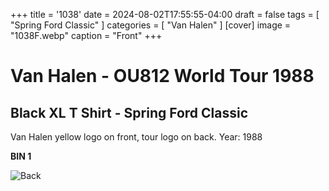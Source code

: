 +++
title = '1038'
date = 2024-08-02T17:55:55-04:00
draft = false
tags = [ "Spring Ford Classic" ]
categories = [ "Van Halen" ]
[cover]
image = "1038F.webp"
caption = "Front"
+++
# Van Halen - OU812 World Tour 1988
## Black XL T Shirt - Spring Ford Classic

Van Halen yellow logo on front, tour logo on back. Year: 1988

**BIN 1**

![Back](/1038B.webp)
